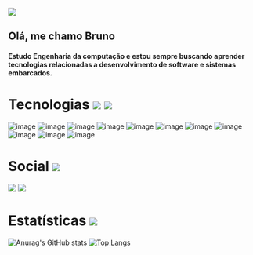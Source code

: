 ![](https://komarev.com/ghpvc/?username=Brunopbb)

## Olá, me chamo Bruno

#### Estudo Engenharia da computação e estou sempre buscando aprender tecnologias relacionadas a desenvolvimento de software e sistemas embarcados. 

# Tecnologias <img src="https://github.githubassets.com/images/icons/emoji/unicode/1f4da.png" /> <img src="https://github.githubassets.com/images/icons/emoji/unicode/1f469-1f4bb.png" /> 


![image](https://img.shields.io/badge/C-00599C?style=for-the-badge&logo=c&logoColor=white) ![image](https://img.shields.io/badge/C%2B%2B-00599C?style=for-the-badge&logo=c%2B%2B&logoColor=white) ![image](https://img.shields.io/badge/Java-ED8B00?style=for-the-badge&logo=java&logoColor=white)       ![image](https://img.shields.io/badge/MySQL-00000F?style=for-the-badge&logo=mysql&logoColor=white) ![image](https://img.shields.io/badge/Python-3776AB?style=for-the-badge&logo=python&logoColor=white) ![image](https://img.shields.io/badge/IntelliJ_IDEA-000000.svg?style=for-the-badge&logo=intellij-idea&logoColor=white) ![image](https://img.shields.io/badge/PyCharm-000000.svg?&style=for-the-badge&logo=PyCharm&logoColor=white) ![image](https://img.shields.io/badge/CLion-000000?style=for-the-badge&logo=clion&logoColor=white) ![image](https://img.shields.io/badge/Visual_Studio-5C2D91?style=for-the-badge&logo=visual%20studio&logoColor=white) ![image](https://img.shields.io/badge/Linux-FCC624?style=for-the-badge&logo=linux&logoColor=black) ![image](https://img.shields.io/badge/Arch_Linux-1793D1?style=for-the-badge&logo=arch-linux&logoColor=white)


# Social <img src="https://github.githubassets.com/images/icons/emoji/unicode/1f468.png" /> 

<a href="https://www.instagram.com/brunoalmeida54/"><img src="https://img.shields.io/badge/Instagram-E4405F?style=for-the-badge&logo=instagram&logoColor=white" class="media-object  img-responsive img-thumbnail"></a> <a href="https://www.linkedin.com/in/bruno-almeida-7753971a1/"><img src="https://img.shields.io/badge/LinkedIn-0077B5?style=for-the-badge&logo=linkedin&logoColor=white" class="media-object  img-responsive img-thumbnail"></a> 


 # Estatísticas <img src="https://camo.githubusercontent.com/9ad8cfe3215fff758ea74784f86ef0de25b6acfbd6a4fab19d9a13ff47b05843/68747470733a2f2f7265732e636c6f7564696e6172792e636f6d2f616e7572616768617a72612f696d6167652f75706c6f61642f76313539343930383234322f6c6f676f5f636373776d652e737667" text="sdadasd" /> 
 
 
   ![Anurag's GitHub stats](https://github-readme-stats.vercel.app/api?username=Brunopbb&show_icons=true&theme=dracula)       [![Top Langs](https://github-readme-stats.vercel.app/api/top-langs/?username=Brunopbb&layout=compact&theme=dracula&card_width=450&langs_count=8)](https://github.com/Brunopbb/github-readme-stats)


